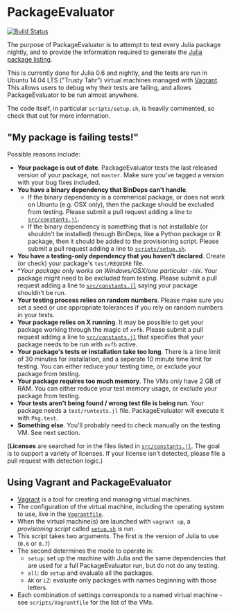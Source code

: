 PackageEvaluator
================

[![Build Status](https://travis-ci.org/JuliaCI/PackageEvaluator.jl.svg?branch=master)](https://travis-ci.org/JuliaCI/PackageEvaluator.jl)

The purpose of PackageEvaluator is to attempt to test every Julia package nightly, and to provide the information required to generate the [Julia package listing](http://pkg.julialang.org/).

This is currently done for Julia 0.6 and nightly, and the tests are run in Ubuntu 14.04 LTS ("Trusty Tahr") virtual machines managed with [Vagrant](https://www.vagrantup.com/). This allows users to debug why their tests are failing, and allows PackageEvaluator to be run almost anywhere.

The code itself, in particular `scripts/setup.sh`, is heavily commented, so check that out for more information.

## "My package is failing tests!"

Possible reasons include:

* **Your package is out of date**. PackageEvaluator tests the last released version of your package, not `master`. Make sure you've tagged a version with your bug fixes included.
* **You have a binary dependency that BinDeps can't handle**.
  * If the binary dependency is a commerical package, or does not work on Ubuntu (e.g. OSX only), then the package should be excluded from testing. Please submit a pull request adding a line to [`src/constants.jl`](https://github.com/JuliaCI/PackageEvaluator.jl/blob/master/src/constants.jl).
  * If the binary dependency is something that is not installable (or shouldn't be installed) through BinDeps, like a Python package or R package, then it should be added to the provisioning script. Please submit a pull request adding a line to [`scripts/setup.sh`](https://github.com/JuliaCI/PackageEvaluator.jl/blob/master/scripts/setup.sh).
* **You have a testing-only dependency that you haven't declared**. Create (or check) your package's `test/REQUIRE` file.
* **Your package only works on Windows/OSX/one particular *-nix**. Your package might need to be excluded from testing. Please submit a pull request adding a line to [`src/constants.jl`](https://github.com/JuliaCI/PackageEvaluator.jl/blob/master/src/constants.jl) saying your package shouldn't be run.
* **Your testing process relies on random numbers**. Please make sure you set a seed or use appropriate tolerances if you rely on random numbers in your tests.
* **Your package relies on X running**. It may be possible to get your package working through the magic of `xvfb`. Please submit a pull request adding a line to [`src/constants.jl`](https://github.com/JuliaCI/PackageEvaluator.jl/blob/master/src/constants.jl) that specifies that your package needs to be run with `xvfb` active.
* **Your package's tests or installation take too long**. There is a time limit of 30 minutes for installation, and a seperate 10 minute time limit for testing. You can either reduce your testing time, or exclude your package from testing.
* **Your package requires too much memory**. The VMs only have 2 GB of RAM. You can either reduce your test memory usage, or exclude your package from testing.
* **Your tests aren't being found / wrong test file is being run**. Your package needs a `test/runtests.jl` file. PackageEvaluator will execute it with `Pkg.test`.
* **Something else**. You'll probably need to check manually on the testing VM. See next section.

(**Licenses** are searched for in the files listed in [`src/constants.jl`](https://github.com/JuliaCI/PackageEvaluator.jl/blob/master/src/constants.jl). The goal is to support a variety of licenses. If your license isn't detected, please file a pull request with detection logic.)

## Using Vagrant and PackageEvaluator

* [Vagrant](https://www.vagrantup.com/) is a tool for creating and managing virtual machines.
* The configuration of the virtual machine, including the operating system to use, live in the [`Vagrantfile`](https://github.com/JuliaCI/PackageEvaluator.jl/blob/master/scripts/Vagrantfile).
* When the virtual machine(s) are launched with `vagrant up`, a *provisioning script* called [`setup.sh`](https://github.com/JuliaCI/PackageEvaluator.jl/blob/master/scripts/setup.sh) is run.
* This script takes two arguments. The first is the version of Julia
  to use (`0.6` or `0.7`)
* The second determines the mode to operate in:
    * `setup`: set up the machine with Julia and the same
      dependencies that are used for a full PackageEvaluator run, but
      do not do any testing.
    * `all`: do `setup` and evaluate all the packages.
    * `AK` or `LZ`: evaluate only packages with names beginning with those letters.
* Each combination of settings corresponds to a named virtual machine - see `scripts/Vagrantfile` for the list of the VMs.
